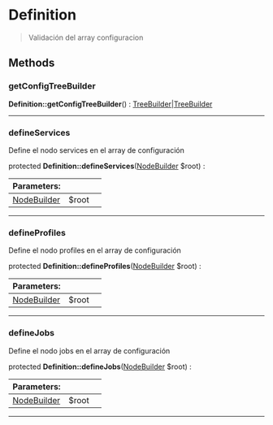 
                                                                                                                                            
    
# Definition


> Validación del array configuracion
>
> 








## Methods

### getConfigTreeBuilder



**Definition::getConfigTreeBuilder**() : [TreeBuilder](../../../../TreeBuilder.md)|[TreeBuilder](../../../../TreeBuilder.md)



---


### defineServices
Define el nodo services en el array de configuración


protected **Definition::defineServices**([NodeBuilder](../../../../NodeBuilder.md) $root) : 


|Parameters: | | |
| --- | --- | --- |
|[NodeBuilder](../../../../NodeBuilder.md) |$root |  |

---


### defineProfiles
Define el nodo profiles en el array de configuración


protected **Definition::defineProfiles**([NodeBuilder](../../../../NodeBuilder.md) $root) : 


|Parameters: | | |
| --- | --- | --- |
|[NodeBuilder](../../../../NodeBuilder.md) |$root |  |

---


### defineJobs
Define el nodo jobs en el array de configuración


protected **Definition::defineJobs**([NodeBuilder](../../../../NodeBuilder.md) $root) : 


|Parameters: | | |
| --- | --- | --- |
|[NodeBuilder](../../../../NodeBuilder.md) |$root |  |

---


                                                                                                                                                                                                                                                                                                                                                                                                            
    
                                                                                                                                                                                                                                                                             
                